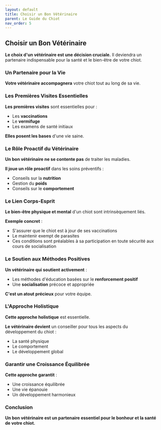 ```yaml
---
layout: default
title: Choisir un Bon Vétérinaire
parent: Le Guide du Chiot
nav_order: 5
---
```


## **Choisir un Bon Vétérinaire**

**Le choix d'un vétérinaire est une décision cruciale.** Il deviendra un partenaire indispensable pour la santé et le bien-être de votre chiot.

### **Un Partenaire pour la Vie**

**Votre vétérinaire accompagnera** votre chiot tout au long de sa vie.

### **Les Premières Visites Essentielles**

**Les premières visites** sont essentielles pour :
- Les **vaccinations**
- Le **vermifuge**
- Les examens de santé initiaux

**Elles posent les bases** d'une vie saine.

### **Le Rôle Proactif du Vétérinaire**

**Un bon vétérinaire ne se contente pas** de traiter les maladies.

**Il joue un rôle proactif** dans les soins préventifs :
- Conseils sur la **nutrition**
- Gestion du **poids**
- Conseils sur le **comportement**

### **Le Lien Corps-Esprit**

**Le bien-être physique et mental** d'un chiot sont intrinsèquement liés.

**Exemple concret** :
- S'assurer que le chiot est à jour de ses vaccinations
- Le maintenir exempt de parasites
- Ces conditions sont préalables à sa participation en toute sécurité aux cours de socialisation

### **Le Soutien aux Méthodes Positives**

**Un vétérinaire qui soutient activement** :
- Les méthodes d'éducation basées sur le **renforcement positif**
- Une **socialisation** précoce et appropriée

**C'est un atout précieux** pour votre équipe.

### **L'Approche Holistique**

**Cette approche holistique** est essentielle.

**Le vétérinaire devient** un conseiller pour tous les aspects du développement du chiot :
- La santé physique
- Le comportement
- Le développement global

### **Garantir une Croissance Équilibrée**

**Cette approche garantit** :
- Une croissance équilibrée
- Une vie épanouie
- Un développement harmonieux

### **Conclusion**

**Un bon vétérinaire est un partenaire essentiel pour le bonheur et la santé de votre chiot.** 